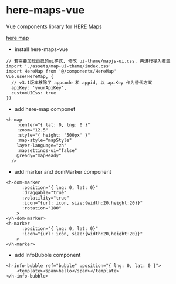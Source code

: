 # here-maps-vue
Vue components library for HERE Maps

[here map](https://developer.here.com/)

* install here-maps-vue
```
// 若需要加载自己的ui样式, 修改 ui-theme/mapjs-ui.css, 再进行导入覆盖
import './assets/map-ui-theme/index.css'
import HereMap from '@/components/HereMap'
Vue.use(HereMap, {
  // v3.1版本移除了 appcode 和 appid, 以 apiKey 作为替代方案
  apiKey: 'yourApiKey',
  customUICss: true
})
```
* add here-map componet
```
<h-map
    :center="{ lat: 0, lng: 0 }"
    :zoom="12.5"
    :style="{ height: '500px' }"
    :map-style="mapStyle"
    layer-language="zh"
    :mapsettings-ui="false"
    @ready="mapReady"
  />
```
* add marker and domMarker component
```
<h-dom-marker
      :position="{ lng: 0, lat: 0}"
      :draggable="true"
      :volatility="true"
      :icon="{url: icon, size:{width:20,height:20}}"
      :rotation="180"
    >
</h-dom-marker>
<h-marker
      :position="{ lng: 0, lat: 0}"
      :icon="{url: icon, size:{width:20,height:20}}"
    >
</h-marker>
```
* add InfoBubble component
```
<h-info-bubble ref="bubble" :position="{ lng: 0, lat: 0 }">
    <template><span>hello</span></template>
</h-info-bubble>
```